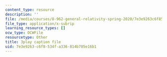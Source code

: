 ```yaml
---
content_type: resource
description: ''
file: /media/courses/8-962-general-relativity-spring-2020/7e3e9263c6f8534fa336814b705e16b1_gnWKpHUj11w.vtt
file_type: application/x-subrip
learning_resource_types: []
ocw_type: OCWFile
resourcetype: Other
title: 3play caption file
uid: 7e3e9263-c6f8-534f-a336-814b705e16b1
---
```

